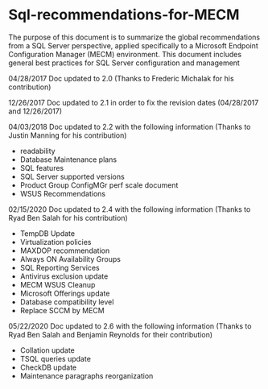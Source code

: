 # Sql-recommendations-for-MECM
The purpose of this document is to summarize the global recommendations from a SQL Server perspective, applied specifically to a Microsoft Endpoint Configuration Manager (MECM) environment. This document includes general best practices for SQL Server configuration and management


04/28/2017 Doc updated to 2.0  (Thanks to Frederic Michalak for his contribution)

12/26/2017 Doc updated to 2.1 in order to fix the revision dates (04/28/2017 and 12/26/2017)

04/03/2018  Doc updated to 2.2 with the following information (Thanks to Justin Manning for his contribution) 
* readability
* Database Maintenance plans
* SQL features
* SQL Server supported versions
* Product Group ConfigMGr perf scale document
* WSUS Recommendations

02/15/2020 Doc updated to 2.4 with the following information (Thanks to Ryad Ben Salah for his contribution)
* TempDB Update
* Virtualization policies
* MAXDOP recommendation
* Always ON Availability Groups
* SQL Reporting Services
* Antivirus exclusion update
* MECM WSUS Cleanup
* Microsoft Offerings update
* Database compatibility level
* Replace SCCM by MECM

05/22/2020 Doc updated to 2.6 with the following information (Thanks to Ryad Ben Salah and Benjamin Reynolds for their contribution)
* Collation update
* TSQL queries update
* CheckDB update
* Maintenance paragraphs reorganization
